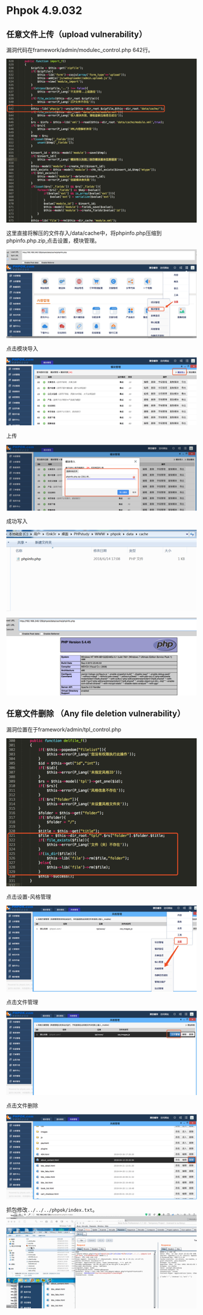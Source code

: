 # Phpok 4.9.032

## 任意文件上传（upload vulnerability）

漏洞代码在framework/admin/modulec_control.php 642行。

![1](phpok/1.png)

这里直接将解压的文件存入/data/cache中，将phpinfo.php压缩到phpinfo.php.zip,点击设置，模块管理。

![2](phpok/2.png)

点击模块导入

![3](phpok/3.png)

上传

![4](phpok/4.png)

成功写入

![5](phpok/5.png)

![6](phpok/6.png)

## 任意文件删除 （Any file deletion vulnerability）

漏洞位置在于framework/admin/tpl_control.php

![7](phpok/7.png)

点击设置-风格管理

![8](phpok/8.png)

点击文件管理

![9](phpok/9.png)

点击文件删除

![10](phpok/10.png)

抓包修改`../../../phpok/index.txt`。 ![11](phpok/11.gif)